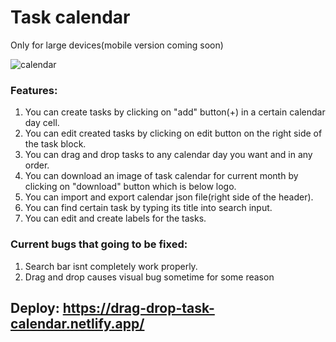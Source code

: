 # Task calendar
Only for large devices(mobile version coming soon)

![calendar](https://github.com/Dezolutions/drag-and-drop-task-calendar/assets/58999293/b9ae2d6d-f0a2-495e-b2ac-833e2227ff2b)

### Features:

1. You can create tasks by clicking on "add" button(+) in a certain calendar day cell.
2. You can edit created tasks by clicking on edit button on the right side of the task block.
3. You can drag and drop tasks to any calendar day you want and in any order.
4. You can download an image of task calendar for current month by clicking on "download" button which is below logo.
5. You can import and export calendar json file(right side of the header).
6. You can find certain task by typing its title into search input.
7. You can edit and create labels for the tasks.

### Current bugs that going to be fixed:

1. Search bar isnt completely work properly.
2. Drag and drop causes visual bug sometime for some reason 

## Deploy: https://drag-drop-task-calendar.netlify.app/

